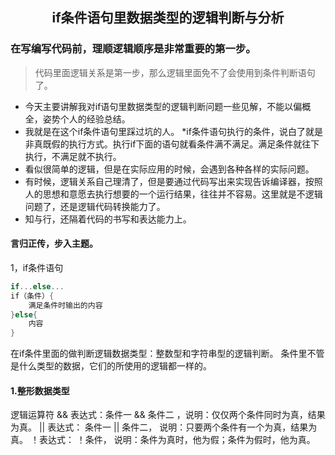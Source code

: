 ## <center>if条件语句里数据类型的逻辑判断与分析
### 在写编写代码前，理顺逻辑顺序是非常重要的第一步。
> 代码里面逻辑关系是第一步，那么逻辑里面免不了会使用到条件判断语句了。
* 今天主要讲解我对if语句里数据类型的逻辑判断问题一些见解，不能以偏概全，姿势个人的经验总结。
* 我就是在这个if条件语句里踩过坑的人。
*if条件语句执行的条件，说白了就是非真既假的执行方式。执行if下面的语句就看条件满不满足。满足条件就往下执行，不满足就不执行。
* 看似很简单的逻辑，但是在实际应用的时候，会遇到各种各样的实际问题。
* 有时候，逻辑关系自己理清了，但是要通过代码写出来实现告诉编译器，按照人的思想和意愿去执行想要的一个运行结果，往往并不容易。这里就是不逻辑问题了，还是逻辑代码转换能力了。
* 知与行，还隔着代码的书写和表达能力上。
####  言归正传，步入主题。
1，if条件语句
```cpp
if...else...
if（条件）{
	满足条件时输出的内容
}else{
	内容
}
```
在if条件里面的做判断逻辑数据类型：整数型和字符串型的逻辑判断。
条件里不管是什么类型的数据，它们的所使用的逻辑都一样的。
#### 1.整形数据类型
逻辑运算符
&& 表达式：条件一 && 条件二 ，说明：仅仅两个条件同时为真，结果为真。
|| 表达式： 条件一 || 条件二， 说明：只要两个条件有一个为真，结果为真。
！表达式： ！条件， 说明：条件为真时，他为假；条件为假时，他为真。